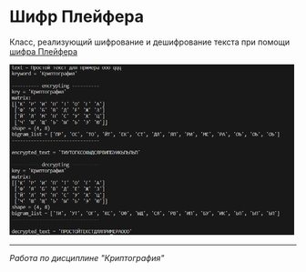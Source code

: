 # Шифр Плейфера
Класс, реализующий шифрование и дешифрование текста при помощи [шифра Плейфера](https://ru.wikipedia.org/wiki/Шифр_Плейфера)

<img src="./playfair.png" alt="playfair" style="max-height: 300px"/>

<hr>

*Работа по дисциплине "Криптография"* 
